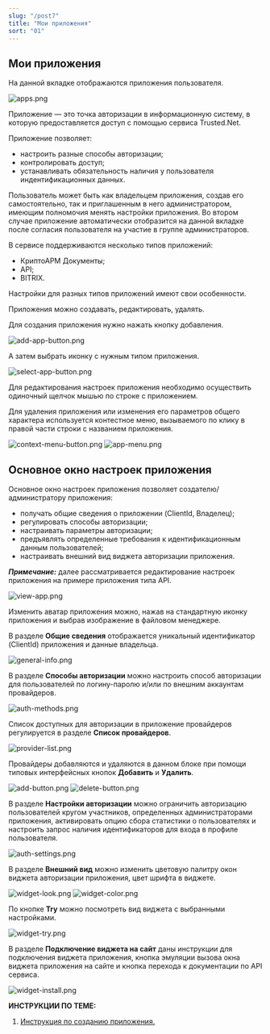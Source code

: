 ```yaml
---
slug: "/post7"
title: "Мои приложения"
sort: "01"
---
```


## Мои приложения
	
На данной вкладке отображаются приложения пользователя.

![apps.png](./images/apps.png "Вкладка Мои приложения") 

Приложение — это точка авторизации в информационную систему, в которую предоставляется доступ с помощью сервиса Trusted.Net.

Приложение позволяет:  
- настроить разные способы авторизации;
- контролировать доступ;
- устанавливать обязательность наличия у пользователя индентификационных данных.

Пользователь может быть как владельцем приложения, создав его самостоятельно, так и приглашенным в него администратором, имеющим полномочия менять настройки приложения. Во втором случае приложение автоматически отобразится на данной вкладке после согласия пользователя на участие в группе администраторов.

В сервисе поддерживаются несколько типов приложений:  
- КриптоАРМ Документы;
- API;
- BITRIX. 
  
Настройки для разных типов приложений имеют свои особенности.

Приложения можно создавать, редактировать, удалять.

Для создания приложения нужно нажать кнопку добавления. 

![add-app-button.png](./images/add-app-button.png "Кнопка добавления приложения") 

А затем выбрать иконку с нужным типом приложения. 

![select-app-button.png](./images/select-app-button.png "Кнопка выбора типа приложения")

Для редактирования настроек приложения необходимо осуществить одиночный щелчок мышью по строке с приложением. 

Для удаления приложения или изменения его параметров общего характера используется контестное меню, вызываемого по клику в правой части строки с названием приложения.

![context-menu-button.png](./images/context-menu-button.png "Кнопка вызова контекстного меню действий для приложения") ![app-menu.png](./images/app-menu.png "Меню действий с приложением")


## Основное окно настроек приложения

Основное окно настроек приложения позволяет создателю/администратору приложения:

- получать общие сведения о приложении (ClientId, Владелец);
- регулировать способы авторизации;
- настраивать параметры авторизации;
- предъявлять определенные требования к идентификационным данным пользователей;
- настраивать внешний вид виджета авторизации приложения.

***Примечание:*** далее рассматривается редактирование настроек приложения на примере приложения типа API.

![view-app.png](./images/view-app.png "Основное окно настроек приложения")

Изменить аватар приложения можно, нажав на стандартную иконку приложения и выбрав изображение в файловом менеджере.

В разделе **Общие сведения** отображается уникальный идентификатор (ClientId) приложения и данные владельца. 

![general-info.png](./images/general-info.png "Блок Общие сведения")

В разделе **Способы авторизации** можно настроить способ авторизации для пользователей по логину-паролю и/или по внешним аккаунтам провайдеров.

![auth-methods.png](./images/auth-methods.png "Блок Способы авторизации") 

Список доступных для авторизации в приложение провайдеров регулируется в разделе **Список провайдеров**.

![provider-list.png](./images/provider-list.png "Блок Список провайдеров")

Провайдеры добавляются и удаляются в данном блоке при помощи типовых интерфейсных кнопок **Добавить** и **Удалить**.

![add-button.png](./images/add-button.png "Кнопка Добавить") ![delete-button.png](./images/delete-button.png "Кнопка Удалить")

В разделе **Настройки авторизации** можно ограничить авторизацию пользователей кругом участников, определенных администраторами приложения, активировать опцию сбора статистики о пользователях и настроить запрос наличия идентификаторов для входа в профиле пользователя.

![auth-settings.png](./images/auth-settings.png "Блок Настройки авторизации")

В разделе **Внешний вид**  можно изменить цветовую палитру окон виджета авторизации приложения, цвет шрифта в виджете.

 ![widget-look.png](./images/widget-look.png "Блок Внешний вид виджета приложения")	
 ![widget-color.png](./images/widget-color.png "Окно выбора цветовой схемы виджета")


По кнопке **Try** можно посмотреть вид виджета с выбранными настройками.

![widget-try.png](./images/widget-try.png "Просмотр вида виджета")

В разделе **Подключение виджета на сайт** даны инструкции для подключения виджета приложения, кнопка эмуляции вызова окна виджета приложения на сайте и кнопка перехода к документации по API сервиса.

![widget-install.png](./images/widget-install.png "Блок Подключение виджета на сайт")  

**ИНСТРУКЦИИ ПО ТЕМЕ:**

1. [Инструкция по созданию приложения.](https://docs.trusted.plus/03-v1.3/8-instructions/create-app)  
